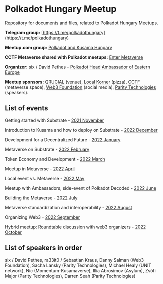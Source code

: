 # Polkadot Hungary Meetup
Repository for documents and files, related to Polkadot Hungary Meetups.

**Telegram group:** [https://t.me/polkadothungary](https://t.me/polkadothungary)

**Meetup.com group:** [Polkadot and Kusama Hungary](https://www.meetup.com/polkadot-and-kusama-budapest/)

**CCTF Metaverse shared with Polkadot meetups:** [Enter Metaverse](https://play.workadventu.re/@/web3/events/cctf)

**Organizer:** six / David Pethes - [Polkadot Head Ambassador of Eastern Europe](https://polkadot.network/)

**Meetup sponsors:** [QRUCIAL](https://qrucial.io/) (venue), [Local Korner](localkorner.hu) (pizza), [CCTF](https://cryptoctf.org/) (metaverse space), [Web3 Foundation](https://web3.foundation/) (social media), [Parity Technologies](https://www.parity.io/) (speakers).


## List of events

Getting started with Substrate - [2021 November](https://www.meetup.com/polkadot-and-kusama-budapest/events/282118193/)

Introduction to Kusama and how to deploy on Substrate - [2022 December](https://www.meetup.com/polkadot-and-kusama-budapest/events/282470659/)

Development for a Decentralized Future - [2022 January](https://www.meetup.com/polkadot-and-kusama-budapest/events/282896640/)

Metaverse on Substrate - [2022 February](https://www.meetup.com/polkadot-and-kusama-budapest/events/283878905/)

Token Economy and Development - [2022 March](https://www.meetup.com/polkadot-and-kusama-budapest/events/284307851/)

Meetup in Metaverse - [2022 April](https://www.meetup.com/polkadot-and-kusama-budapest/events/284864232/)

Local event vs. Metaverse - [2022 May](https://www.meetup.com/polkadot-and-kusama-budapest/events/285625166/)

Meetup with Ambassadors, side-event of Polkadot Decoded - [2022 June](https://www.meetup.com/polkadot-and-kusama-budapest/events/286421401/)

Building the Metaverse - [2022 July](https://www.meetup.com/polkadot-and-kusama-budapest/events/287072012/)

Metaverse standardization and interoperability - [2022 August](https://www.meetup.com/polkadot-and-kusama-budapest/events/287758419/)
 
Organizing Web3 - [2022 September](https://www.meetup.com/polkadot-and-kusama-budapest/events/288151720/)

Hybrid meetup: Roundtable discussion with web3 organizers - [2022 October](https://www.meetup.com/polkadot-and-kusama-budapest/events/288875482/)


## List of speakers in order
six / David Pethes, ra33it0 / Sebastian Kraus, Danny Salman (Web3 Foundation), Sacha Lansky (Parity Technologies), Michael Healy (UNIT network), Nic (Momentum-Kusamaverse), Illia Abrosimov (Asylum), Zsófi Major (Parity Technologies), Darren Seah (Parity Technologies)
